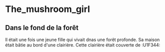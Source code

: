 # The_mushroom_girl

## Dans le fond de la forêt

Il était une fois une jeune fille qui vivait dnas une forêt profonde.
Sa maison était bâtie au bord d'une clairière.
Cette clairière était couverte de :U1F344:

